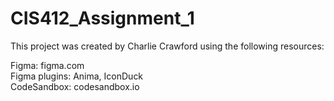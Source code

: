 # CIS412_Assignment_1

This project was created by Charlie Crawford using the following resources:

Figma: figma.com  
Figma plugins: Anima, IconDuck   
CodeSandbox: codesandbox.io
